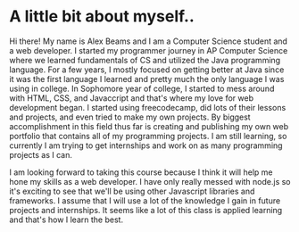 # A little bit about myself..
Hi there! My name is Alex Beams and I am a Computer Science student and a web developer. I started my programmer journey in AP Computer Science where we learned fundamentals of CS and utilized the Java programming language. For a few years, I mostly focused on getting better at Java since it was the first language I learned and pretty much the only language I was using in college. In Sophomore year of college, I started to mess around with HTML, CSS, and Javaccript and that's where my love for web development began. I started using freecodecamp, did lots of their lessons and projects, and even tried to make my own projects. By biggest accomplishment in this field thus far is creating and publishing my own web portfolio that contains all of my programming projects. I am still learning, so currently I am trying to get internships and work on as many programming projects as I can.

I am looking forward to taking this course because I think it will help me hone my skills as a web developer. I have only really messed with node.js so it's exciting to see that we'll be using other Javascript libraries and frameworks. I assume that I will use a lot of the knowledge I gain in future projects and internships. It seems like a lot of this class is applied learning and that's how I learn the best. 
